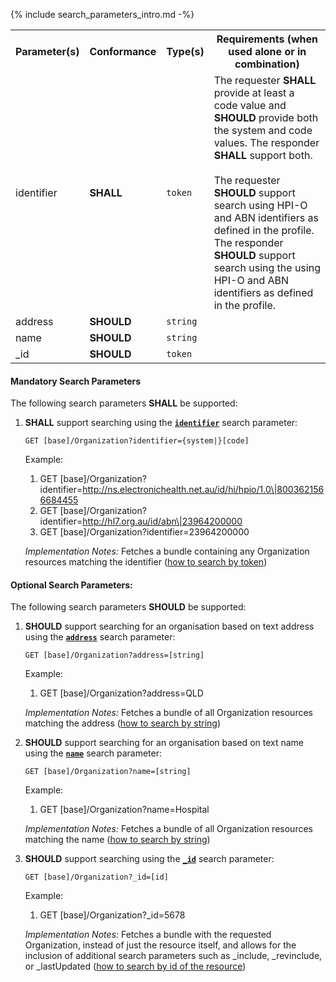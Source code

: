 {% include search_parameters_intro.md -%}
<table class="list" width="100%">
<tbody>
  <tr>
    <th>Parameter(s)</th>
    <th>Conformance</th>
    <th>Type(s)</th>
    <th>Requirements (when used alone or in combination)</th>
  </tr>
  <tr>
        <td>identifier</td>
        <td><b>SHALL</b></td>
        <td><code>token</code></td>
        <td>The requester <b>SHALL</b> provide at least a code value and <b>SHOULD</b> provide both the system and code values. The responder <b>SHALL</b> support both. <br/><br/> The requester <b>SHOULD</b> support search using HPI-O and ABN identifiers as defined in the profile. The responder <b>SHOULD</b> support search using the using HPI-O and ABN identifiers as defined in the profile.</td>
  </tr>
  <tr>
        <td>address</td>
        <td><b>SHOULD</b></td>
        <td><code>string</code></td>
        <td></td>
  </tr>
  <tr>
        <td>name</td>
        <td><b>SHOULD</b></td>
        <td><code>string</code></td>
        <td></td>
  </tr>
  <tr>
        <td>_id</td>
        <td><b>SHOULD</b></td>
        <td><code>token</code></td>
        <td></td>
  </tr>
 </tbody>
</table>

#### Mandatory Search Parameters

The following search parameters **SHALL** be supported:

1. **SHALL** support searching using the **[`identifier`](https://hl7.org/fhir/R4/organization.html#search)** search parameter:
    
    `GET [base]/Organization?identifier={system|}[code]`

    Example:
    
      1. GET [base]/Organization?identifier=http://ns.electronichealth.net.au/id/hi/hpio/1.0\|8003621566684455
      1. GET [base]/Organization?identifier=http://hl7.org.au/id/abn\|23964200000
      1. GET [base]/Organization?identifier=23964200000

    *Implementation Notes:* Fetches a bundle containing any Organization resources matching the identifier ([how to search by token](http://hl7.org/fhir/R4/search.html#token))


#### Optional Search Parameters:

The following search parameters **SHOULD** be supported:

1. **SHOULD** support searching for an organisation based on text address using the **[`address`](https://hl7.org/fhir/R4/organization.html#search)** search parameter:
    
    `GET [base]/Organization?address=[string]`

    Example:
    
      1. GET [base]/Organization?address=QLD

    *Implementation Notes:* Fetches a bundle of all Organization resources matching the address ([how to search by string](http://hl7.org/fhir/R4/search.html#string))
    
1. **SHOULD** support searching for an organisation based on text name using the **[`name`](https://hl7.org/fhir/R4/organization.html#search)** search parameter:
    
    `GET [base]/Organization?name=[string]`

    Example:
    
      1. GET [base]/Organization?name=Hospital

    *Implementation Notes:* Fetches a bundle of all Organization resources matching the name ([how to search by string](http://hl7.org/fhir/R4/search.html#string))
    
1. **SHOULD** support searching using the **[`_id`](https://hl7.org/fhir/R4/organization.html#search)** search parameter:
    
    `GET [base]/Organization?_id=[id]`

    Example:
    
      1. GET [base]/Organization?_id=5678

    *Implementation Notes:* Fetches a bundle with the requested Organization, instead of just the resource itself, and allows for the inclusion of additional search parameters such as _include, _revinclude, or _lastUpdated ([how to search by id of the resource](https://hl7.org/fhir/r4/search.html#id))

